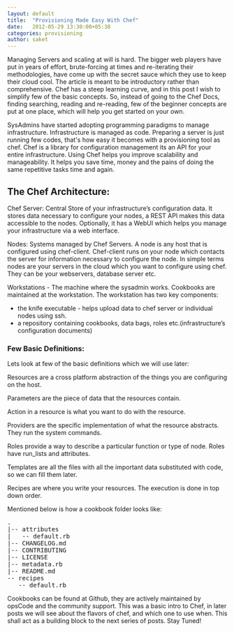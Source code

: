 ```yaml
---
layout: default
title:  "Provisioning Made Easy With Chef"
date:   2012-05-29 13:30:00+05:30
categories: provisioning
author: saket
---
```

Managing Servers and scaling at will is hard. The bigger web players
have put in years of effort, brute-forcing at times and re-iterating
their methodologies, have come up with the secret sauce which they use
to keep their cloud cool. The article is meant to be introductory rather than
comprehensive. Chef has a steep learning curve, and in this post I
wish to simplify few of the basic concepts. So, instead of going to
the Chef Docs, finding searching, reading and re-reading, few of the beginner
concepts are put at one place, which will help you get started on your
own.


SysAdmins have started adopting programming paradigms to manage
infrastructure. Infrastructure is managed as code. Preparing a server
is just running few codes, that's how easy it becomes with a
provisioning tool as chef. Chef is a  library for configuration
management its an API for your entire infrastructure. Using Chef helps
you improve scalability and manageability. It helps you save time,
money and the pains of doing the same repetitive tasks time and
again.

## The Chef Architecture:

Chef Server:  Central Store of your infrastructure’s configuration
data. It stores data necessary to configure your nodes, a REST API
makes this data accessible to the nodes.  Optionally, it has a WebUI
which helps you manage your infrastructure via a web interface.

Nodes: Systems managed by Chef Servers. A node is any host that is
configured using chef-client. Chef-client runs on your node which
contacts the server for information necessary to configure the node.
In simple terms nodes are your servers in the cloud which you want to
configure using chef. They can be your webservers, database server
etc.

Workstations - The machine where the sysadmin works. Cookbooks are
maintained at the workstation. The workstation has two key components:

* the knife executable - helps upload data to chef server or individual nodes using ssh.
* a repository containing cookbooks, data bags, roles etc.(infrastructure’s configuration documents)


### Few Basic Definitions:

Lets look at few of the basic definitions which we will use later:

Resources are  a cross platform abstraction of the things you are
configuring on the host.

Parameters are the piece of data that the resources contain.

Action in a resource is what you want to do with the resource.

Providers are the specific implementation of what the resource
abstracts. They run the system commands.

Roles provide a way to describe a particular function or type of
node. Roles have run_lists and attributes.

Templates are all the files with all the important data substituted
with code, so we can fill them later.

Recipes are where you write your resources. The execution is done in
top down order.

Mentioned below is how a cookbook folder looks like:
<pre>
.
|-- attributes
|   -- default.rb
|-- CHANGELOG.md
|-- CONTRIBUTING
|-- LICENSE
|-- metadata.rb
|-- README.md
-- recipes
   -- default.rb
</pre>

Cookbooks can be found at Github, they are actively maintained by
opsCode and the community support. This was a basic intro to Chef, in
later posts we will see about the flavors of chef, and which one to
use when. This shall act as a building block to the next series of
posts. Stay Tuned!

